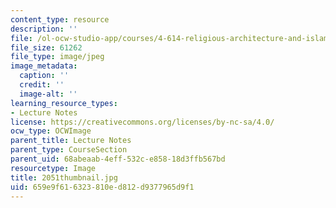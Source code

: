 ```yaml
---
content_type: resource
description: ''
file: /ol-ocw-studio-app/courses/4-614-religious-architecture-and-islamic-cultures-fall-2002/659e9f616323810ed812d9377965d9f1_2051thumbnail.jpg
file_size: 61262
file_type: image/jpeg
image_metadata:
  caption: ''
  credit: ''
  image-alt: ''
learning_resource_types:
- Lecture Notes
license: https://creativecommons.org/licenses/by-nc-sa/4.0/
ocw_type: OCWImage
parent_title: Lecture Notes
parent_type: CourseSection
parent_uid: 68abeaab-4eff-532c-e858-18d3ffb567bd
resourcetype: Image
title: 2051thumbnail.jpg
uid: 659e9f61-6323-810e-d812-d9377965d9f1
---
```

